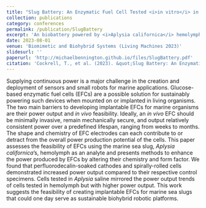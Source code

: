 ```yaml
---
title: "Slug Battery: An Enzymatic Fuel Cell Tested <i>in vitro</i> in <i>Aplysia californica</i> Hemolymph⋆"
collection: publications
category: conferences
permalink: /publication/SlugBattery
excerpt: 'An biobattery powered by <i>Aplysia californica</i> hemolymph.'
date: 2023-08-01
venue: 'Biomimetic and Biohybrid Systems (Living Machines 2023)'
slidesurl: ''
paperurl: 'http://michaelbennington.github.io/files/SlugBattery.pdf'
citation: 'Cockrell, T., et al. (2023). &quot;Slug Battery: An Enzymatic Fuel Cell Tested <i>in vitro</i> in <i>Aplysia californica</i> Hemolymph.&quot; <i>In: Meder, F., Hunt, A., Margheri, L., Mura, A., Mazzolai, B. (eds) Biomimetic and Biohybrid Systems. Living Machines 2023. Lecture Notes in Computer Science()</i>, vol 14158. Springer, Cham. https://doi.org/10.1007/978-3-031-39504-8_22 '
---
```


Supplying continuous power is a major challenge in the creation and deployment of sensors and small robots for marine applications. Glucose-based enzymatic fuel cells (EFCs) are a possible solution for sustainably powering such devices when mounted on or implanted in living organisms. The two main barriers to developing implantable EFCs for marine organisms are their power output and <i>in vivo</i> feasibility. Ideally, an <i>in vivo</i> EFC should be minimally invasive, remain mechanically secure, and output relatively consistent power over a predefined lifespan, ranging from weeks to months. The shape and chemistry of EFC electrodes can each contribute to or detract from the overall power production potential of the cells. This paper assesses the feasibility of EFCs using the marine sea slug, <i>Aplysia californica</i>’s, hemolymph as an analyte and presents methods to enhance the power produced by EFCs by altering their chemistry and form factor. We found that perfluorodecalin-soaked cathodes and spirally-rolled cells demonstrated increased power output compared to their respective control specimens. Cells tested in <i>Aplysia</i> saline mirrored the power output trends of cells tested in hemolymph but with higher power output. This work suggests the feasibility of creating implantable EFCs for marine sea slugs that could one day serve as sustainable biohybrid robotic platforms.